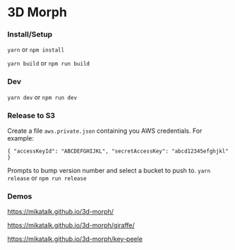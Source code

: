 # 3D Morph 



### Install/Setup
`yarn` or `npm install`

`yarn build` or `npm run build`

### Dev
`yarn dev` or `npm run dev`





### Release to S3
Create a file `aws.private.json` containing you AWS credentials. For example:

`{
"accessKeyId": "ABCDEFGHIJKL",
"secretAccessKey": "abcd12345efghjkl"
}`

Prompts to bump version number and select a bucket to push to.
`yarn release` or `npm run release` 

### Demos
https://mikatalk.github.io/3d-morph/

https://mikatalk.github.io/3d-morph/giraffe/

https://mikatalk.github.io/3d-morph/key-peele
